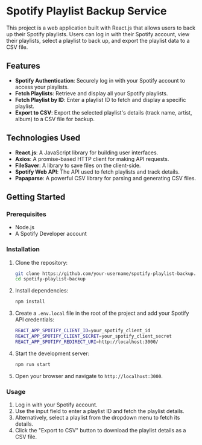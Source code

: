 # Spotify Playlist Backup Service

This project is a web application built with React.js that allows users to back up their Spotify playlists. Users can log in with their Spotify account, view their playlists, select a playlist to back up, and export the playlist data to a CSV file.

## Features

- **Spotify Authentication**: Securely log in with your Spotify account to access your playlists.
- **Fetch Playlists**: Retrieve and display all your Spotify playlists.
- **Fetch Playlist by ID**: Enter a playlist ID to fetch and display a specific playlist.
- **Export to CSV**: Export the selected playlist's details (track name, artist, album) to a CSV file for backup.

## Technologies Used

- **React.js**: A JavaScript library for building user interfaces.
- **Axios**: A promise-based HTTP client for making API requests.
- **FileSaver**: A library to save files on the client-side.
- **Spotify Web API**: The API used to fetch playlists and track details.
- **Papaparse**: A powerful CSV library for parsing and generating CSV files.

## Getting Started

### Prerequisites

- Node.js 
- A Spotify Developer account

### Installation

1. Clone the repository:

   ```bash
   git clone https://github.com/your-username/spotify-playlist-backup.git
   cd spotify-playlist-backup
   ```

2. Install dependencies:

   ```bash
   npm install
   ```

3. Create a `.env.local` file in the root of the project and add your Spotify API credentials:

   ```bash
   REACT_APP_SPOTIFY_CLIENT_ID=your_spotify_client_id
   REACT_APP_SPOTIFY_CLIENT_SECRET=your_spotify_client_secret
   REACT_APP_SPOTIFY_REDIRECT_URI=http://localhost:3000/
   ```

4. Start the development server:

   ```bash
   npm run start
   ```

5. Open your browser and navigate to `http://localhost:3000`.

### Usage

1. Log in with your Spotify account.
2. Use the input field to enter a playlist ID and fetch the playlist details.
3. Alternatively, select a playlist from the dropdown menu to fetch its details.
4. Click the "Export to CSV" button to download the playlist details as a CSV file.
